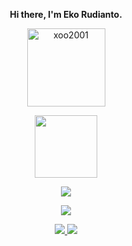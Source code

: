 <p align="center"><strong>Hi there, I'm Eko Rudianto. </strong></p>
<p align="center"><img width="125" src="https://komarev.com/ghpvc/?username=xoo2001&style=flat-square" alt="xoo2001"></p>
<p align="center"><img width="100" src="https://github.githubassets.com/images/mona-whisper.gif"></p>
<p align="center"><a href="https://github.com/xoo2001"><img src="https://github-readme-stats.vercel.app/api?username=xoo2001&show_icons=true&theme=highcontrast"></a></p>
<p align="center"><a href="https://github.com/xoo2001"><img src="https://github-readme-stats.vercel.app/api/top-langs/?username=xoo2001&theme=highcontrast&layout=compact"></a></p>
<p align="center">
<a href="https://www.t.me/xoo2001" target="_blank"><img src="https://img.shields.io/badge/Telegram-Contact_Me-blue?style=for-the-badge&logo=Telegram">
<a href="https://sourceforge.net/projects/layearddevmod/files/" target="_blank"><img src="https://img.shields.io/badge/sourceforge-profile-orange?style=for-the-badge&logo=sourceforge">


